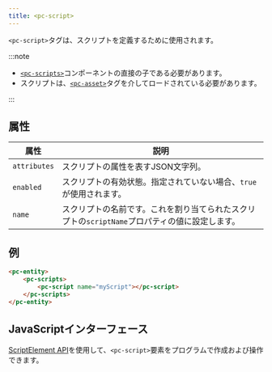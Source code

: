 ```yaml
---
title: <pc-script>
---
```


`<pc-script>`タグは、スクリプトを定義するために使用されます。

:::note

* [`<pc-scripts>`](../pc-scripts)コンポーネントの直接の子である必要があります。
* スクリプトは、[`<pc-asset>`](../pc-asset)タグを介してロードされている必要があります。

:::

## 属性

| 属性 | 説明 |
| --- | --- |
| `attributes` | スクリプトの属性を表すJSON文字列。 |
| `enabled` | スクリプトの有効状態。指定されていない場合、`true`が使用されます。 |
| `name` | スクリプトの名前です。これを割り当てられたスクリプトの`scriptName`プロパティの値に設定します。 |

## 例

```html
<pc-entity>
    <pc-scripts>
        <pc-script name="myScript"></pc-script>
    </pc-scripts>
</pc-entity>
```

## JavaScriptインターフェース

[ScriptElement API](https://api.playcanvas.com/web-components/classes/ScriptElement.html)を使用して、`<pc-script>`要素をプログラムで作成および操作できます。
